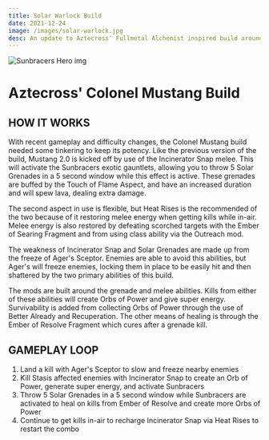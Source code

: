 ```yaml
---
title: Solar Warlock Build
date: 2021-12-24
image: /images/solar-warlock.jpg
desc: An update to Aztecross' Fullmetal Alchemist inspired build around the Colonel Mustang Fantasy.
---
```


![Sunbracers Hero img](/images/sunbracers.jpg "Sunbracers D2")

# Aztecross' Colonel Mustang Build

## HOW IT WORKS

With recent gameplay and difficulty changes, the Colonel Mustang build needed some tinkering to keep its potency. Like the previous version of the build, Mustang 2.0 is kicked off by use of the Incinerator Snap melee. This will activate the Sunbracers exotic gauntlets, allowing you to throw 5 Solar Grenades in a 5 second window while this effect is active. These grenades are buffed by the Touch of Flame Aspect, and have an increased duration and will spew lava, dealing extra damage.

The second aspect in use is flexible, but Heat Rises is the recommended of the two because of it restoring melee energy when getting kills while in-air. Melee energy is also restored by defeating scorched targets with the Ember of Searing Fragment and from using class ability via the Outreach mod.

The weakness of Incinerator Snap and Solar Grenades are made up from the freeze of Ager's Sceptor. Enemies are able to avoid this abilities, but Ager's will freeze enemies, locking them in place to be easily hit and then shattered by the two primary abilities of this build.

The mods are built around the grenade and melee abilities. Kills from either of these abilities will create Orbs of Power and give super energy. Survivability is added from collecting Orbs of Power through the use of Better Already and Recuperation. The other means of healing is through the Ember of Resolve Fragment which cures after a grenade kill.

## GAMEPLAY LOOP

1. Land a kill with Ager's Sceptor to slow and freeze nearby enemies
2. Kill Stasis affected enemies with Incinerator Snap to create an Orb of Power, generate super energy, and activate Sunbracers
3. Throw 5 Solar Grenades in a 5 second window while Sunbracers are activated to heal on kills from Ember of Resolve and create more Orbs of Power
4. Continue to get kills in-air to recharge Incinerator Snap via Heat Rises to restart the combo
